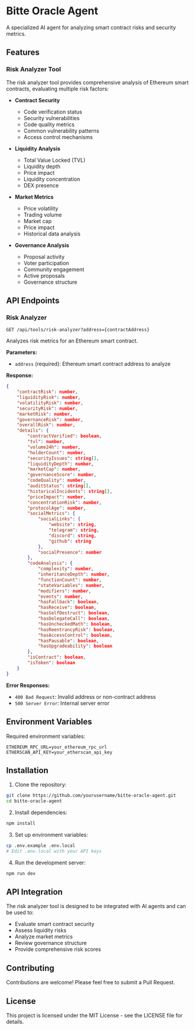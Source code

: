 # Bitte Oracle Agent

A specialized AI agent for analyzing smart contract risks and security metrics.

## Features

### Risk Analyzer Tool
The risk analyzer tool provides comprehensive analysis of Ethereum smart contracts, evaluating multiple risk factors:

- **Contract Security**
  - Code verification status
  - Security vulnerabilities
  - Code quality metrics
  - Common vulnerability patterns
  - Access control mechanisms

- **Liquidity Analysis**
  - Total Value Locked (TVL)
  - Liquidity depth
  - Price impact
  - Liquidity concentration
  - DEX presence

- **Market Metrics**
  - Price volatility
  - Trading volume
  - Market cap
  - Price impact
  - Historical data analysis

- **Governance Analysis**
  - Proposal activity
  - Voter participation
  - Community engagement
  - Active proposals
  - Governance structure

## API Endpoints

### Risk Analyzer
```http
GET /api/tools/risk-analyzer?address={contractAddress}
```

Analyzes risk metrics for an Ethereum smart contract.

**Parameters:**
- `address` (required): Ethereum smart contract address to analyze

**Response:**
```json
{
    "contractRisk": number,
    "liquidityRisk": number,
    "volatilityRisk": number,
    "securityRisk": number,
    "marketRisk": number,
    "governanceRisk": number,
    "overallRisk": number,
    "details": {
        "contractVerified": boolean,
        "tvl": number,
        "volume24h": number,
        "holderCount": number,
        "securityIssues": string[],
        "liquidityDepth": number,
        "marketCap": number,
        "governanceScore": number,
        "codeQuality": number,
        "auditStatus": string[],
        "historicalIncidents": string[],
        "priceImpact": number,
        "concentrationRisk": number,
        "protocolAge": number,
        "socialMetrics": {
            "socialLinks": {
                "website": string,
                "telegram": string,
                "discord": string,
                "github": string
            },
            "socialPresence": number
        },
        "codeAnalysis": {
            "complexity": number,
            "inheritanceDepth": number,
            "functionCount": number,
            "stateVariables": number,
            "modifiers": number,
            "events": number,
            "hasFallback": boolean,
            "hasReceive": boolean,
            "hasSelfDestruct": boolean,
            "hasDelegateCall": boolean,
            "hasUncheckedMath": boolean,
            "hasReentrancyRisk": boolean,
            "hasAccessControl": boolean,
            "hasPausable": boolean,
            "hasUpgradeability": boolean
        },
        "isContract": boolean,
        "isToken": boolean
    }
}
```

**Error Responses:**
- `400 Bad Request`: Invalid address or non-contract address
- `500 Server Error`: Internal server error

## Environment Variables

Required environment variables:
```env
ETHEREUM_RPC_URL=your_ethereum_rpc_url
ETHERSCAN_API_KEY=your_etherscan_api_key
```

## Installation

1. Clone the repository:
```bash
git clone https://github.com/yourusername/bitte-oracle-agent.git
cd bitte-oracle-agent
```

2. Install dependencies:
```bash
npm install
```

3. Set up environment variables:
```bash
cp .env.example .env.local
# Edit .env.local with your API keys
```

4. Run the development server:
```bash
npm run dev
```

## API Integration

The risk analyzer tool is designed to be integrated with AI agents and can be used to:
- Evaluate smart contract security
- Assess liquidity risks
- Analyze market metrics
- Review governance structure
- Provide comprehensive risk scores

## Contributing

Contributions are welcome! Please feel free to submit a Pull Request.

## License

This project is licensed under the MIT License - see the LICENSE file for details.
